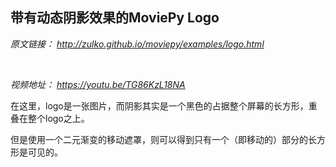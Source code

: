 ## 带有动态阴影效果的MoviePy Logo

*原文链接：
http://zulko.github.io/moviepy/examples/logo.html*

</br>

*视频地址：
https://youtu.be/TG86KzL18NA*

在这里，logo是一张图片，而阴影其实是一个黑色的占据整个屏幕的长方形，重叠在整个logo之上。

但是使用一个二元渐变的移动遮罩，则可以得到只有一个（即移动的）部分的长方形是可见的。